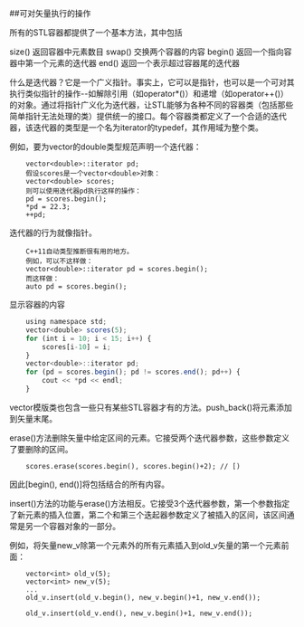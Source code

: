 ##可对矢量执行的操作

所有的STL容器都提供了一个基本方法，其中包括

size()        返回容器中元素数目
swap()        交换两个容器的内容
begin()       返回一个指向容器中第一个元素的迭代器
end()         返回一个表示超过容器尾的迭代器

什么是迭代器？它是一个广义指针。事实上，它可以是指针，也可以是一个可对其执行类似指针的操作--如解除引用（如operator*()）和递增（如operator++()）的对象。通过将指针广义化为迭代器，让STL能够为各种不同的容器类（包括那些简单指针无法处理的类）提供统一的接口。每个容器类都定义了一个合适的迭代器，该迭代器的类型是一个名为iterator的typedef，其作用域为整个类。

例如，要为vector的double类型规范声明一个迭代器：

        vector<double>::iterator pd;
        假设scores是一个vector<double>对象：
        vector<double> scores;
        则可以使用迭代器pd执行这样的操作：
        pd = scores.begin();
        *pd = 22.3;
        ++pd;
    
迭代器的行为就像指针。

        C++11自动类型推断很有用的地方。
        例如，可以不这样做：
        vector<double>::iterator pd = scores.begin();
        而这样做：
        auto pd = scores.begin();
    
显示容器的内容

```javascript
    using namespace std;
    vector<double> scores(5);
    for (int i = 10; i < 15; i++) {
        scores[i-10] = i;
    }
    vector<double>::iterator pd;
    for (pd = scores.begin(); pd != scores.end(); pd++) {
        cout << *pd << endl;
    }
```

vector模版类也包含一些只有某些STL容器才有的方法。push_back()将元素添加到矢量末尾。

erase()方法删除矢量中给定区间的元素。它接受两个迭代器参数，这些参数定义了要删除的区间。

        scores.erase(scores.begin(), scores.begin()+2); // [)

因此[begin(), end()]将包括结合的所有内容。


insert()方法的功能与erase()方法相反。它接受3个迭代器参数，第一个参数指定了新元素的插入位置，第二个和第三个迭起器参数定义了被插入的区间，该区间通常是另一个容器对象的一部分。


例如，将矢量new_v除第一个元素外的所有元素插入到old_v矢量的第一个元素前面：

        vector<int> old_v(5);
        vector<int> new_v(5);
        ...
        old_v.insert(old_v.begin(), new_v.begin()+1, new_v.end());

        old_v.insert(old_v.end(), new_v.begin()+1, new_v.end());











